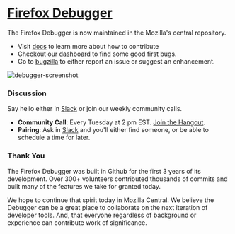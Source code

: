 # [Firefox Debugger][website]

The Firefox Debugger is now maintained in the Mozilla's central repository.

- Visit [docs][devtools-docs] to learn more about how to contribute
- Checkout our [dashboard][gfb] to find some good first bugs.
- Go to [bugzilla][debugger-bugs] to either report an issue or suggest an enhancement.

![debugger-screenshot]

[devtools-docs]: https://docs.firefox-dev.tools/
[debugger-bugs]: https://bugzilla.mozilla.org/buglist.cgi?list_id=15067771&resolution=---&classification=Client%20Software&classification=Developer%20Infrastructure&classification=Components&classification=Server%20Software&classification=Other&query_format=advanced&component=Debugger&product=DevTools
[gfb]: https://bugs.firefox-dev.tools/?easy&tool=debugger

### Discussion

Say hello either in [Slack][slack] or join our weekly community calls.

- **Community Call**: Every Tuesday at 2 pm EST. [Join the Hangout][community-call].
- **Pairing**: Ask in [Slack][slack] and you'll either find someone, or be able to schedule a time for later.


### Thank You

The Firefox Debugger was built in Github for the first 3 years of its development. Over 300+ volunteers contributed thousands of commits and built many of the features we take for granted today.

We hope to continue that spirit today in Mozilla Central. We believe the Debugger can be a great place to collaborate on the next iteration of developer tools. And, that everyone regardless of background or experience can contribute work of significance.


[website]: http://firefox-dev.tools/debugger/
[debugger-screenshot]: https://shipusercontent.com/47aaaa7a6512691f964101bfb0832abe/Screen%20Shot%202017-08-15%20at%202.34.05%20PM.png
[slack]: https://devtools-html-slack.herokuapp.com/
[community-call]: https://appear.in/firefox-debugger
